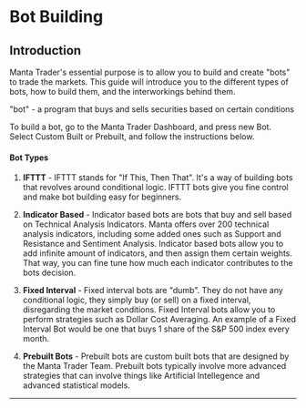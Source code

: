 # Bot Building

## Introduction

Manta Trader's essential purpose is to allow you to build and create "bots" to trade the markets.
This guide will introduce you to the different types of bots, how to build them, and the interworkings
behind them.

"bot" - a program that buys and sells securities based on certain conditions

To build a bot, go to the Manta Trader Dashboard, and press new Bot. Select Custom Built or Prebuilt,
and follow the instructions below.

#### Bot Types

1. **IFTTT** - IFTTT stands for "If This, Then That". It's a way of building bots that revolves
   around conditional logic. IFTTT bots give you fine control and make bot building easy for beginners.

2. **Indicator Based** - Indicator based bots are bots that buy and sell based on Technical Analysis
   Indicators. Manta offers over 200 technical analysis indicators, including some added ones such as
   Support and Resistance and Sentiment Analysis. Indicator based bots allow you to add infinite amount
   of indicators, and then assign them certain weights. That way, you can fine tune how much each indicator
   contributes to the bots decision.

3. **Fixed Interval** - Fixed interval bots are "dumb". They do not have any conditional logic, they simply
   buy (or sell) on a fixed interval, disregarding the market conditions. Fixed Interval bots allow you to perform
   strategies such as Dollar Cost Averaging. An example of a Fixed Interval Bot would be one that buys 1 share of the
   S&P 500 index every month.

4. **Prebuilt Bots** - Prebuilt bots are custom built bots that are designed by the Manta Trader Team. Prebuilt bots
   typically involve more advanced strategies that can involve things like Artificial Intellegence and advanced statistical
   models.

---





